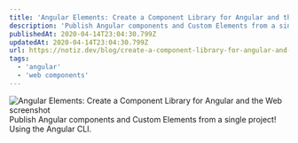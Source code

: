 ```yaml
---
title: 'Angular Elements: Create a Component Library for Angular and the Web'
description: 'Publish Angular components and Custom Elements from a single project! Using the Angular CLI.'
publishedAt: 2020-04-14T23:04:30.799Z
updatedAt: 2020-04-14T23:04:30.799Z
url: https://notiz.dev/blog/create-a-component-library-for-angular-and-the-web
tags: 
  - 'angular'
  - 'web components'
---
```

![Angular Elements: Create a Component Library for Angular and the Web screenshot](assets/img/links/angular-elements-create-a-component-library-for-angular-and-the-web.png)
Publish Angular components and Custom Elements from a single project! Using the Angular CLI.
